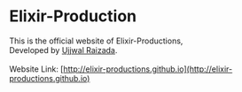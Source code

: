 # Elixir-Production

This is the official website of Elixir-Productions,
<br>Developed by [Ujjwal Raizada](https://github.com/ujjwalrox).
<br><br>
Website Link: [http://elixir-productions.github.io](http://elixir-productions.github.io)